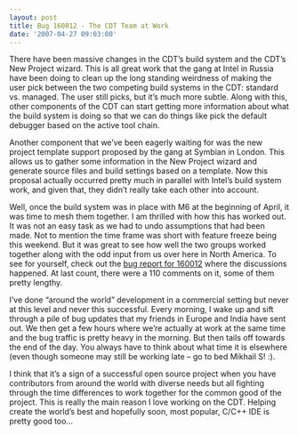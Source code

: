 ```yaml
---
layout: post
title: Bug 160012 - The CDT Team at Work
date: '2007-04-27 09:03:00'
---
```



There have been massive changes in the CDT’s build system and the CDT’s New Project wizard. This is all great work that the gang at Intel in Russia have been doing to clean up the long standing weirdness of making the user pick between the two competing build systems in the CDT: standard vs. managed. The user still picks, but it’s much more subtle. Along with this, other components of the CDT can start getting more information about what the build system is doing so that we can do things like pick the default debugger based on the active tool chain.

Another component that we’ve been eagerly waiting for was the new project template support proposed by the gang at Symbian in London. This allows us to gather some information in the New Project wizard and generate source files and build settings based on a template. Now this proposal actually occurred pretty much in parallel with Intel’s build system work, and given that, they didn’t really take each other into account.

Well, once the build system was in place with M6 at the beginning of April, it was time to mesh them together. I am thrilled with how this has worked out. It was not an easy task as we had to undo assumptions that had been made. Not to mention the time frame was short with feature freeze being this weekend. But it was great to see how well the two groups worked together along with the odd input from us over here in North America. To see for yourself, check out the [bug report for 160012](https://bugs.eclipse.org/bugs/show_bug.cgi?id=160012) where the discussions happened. At last count, there were a 110 comments on it, some of them pretty lengthy.

I’ve done “around the world” development in a commercial setting but never at this level and never this successful. Every morning, I wake up and sift through a pile of bug updates that my friends in Europe and India have sent out. We then get a few hours where we’re actually at work at the same time and the bug traffic is pretty heavy in the morning. But then tails off towards the end of the day. You always have to think about what time it is elsewhere (even though someone may still be working late – go to bed Mikhail S! :).

I think that it’s a sign of a successful open source project when you have contributors from around the world with diverse needs but all fighting through the time differences to work together for the common good of the project. This is really the main reason I love working on the CDT. Helping create the world’s best and hopefully soon, most popular, C/C++ IDE is pretty good too…



